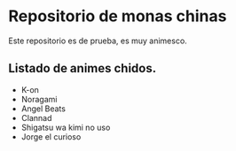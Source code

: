 

<p align="center">
<![alt text](img/1.jpg)
</p>


# Repositorio de monas chinas
Este repositorio es de prueba, es muy animesco.

## Listado de animes chidos.

- K-on
- Noragami
- Angel Beats
- Clannad
- Shigatsu wa kimi no uso
- Jorge el curioso
